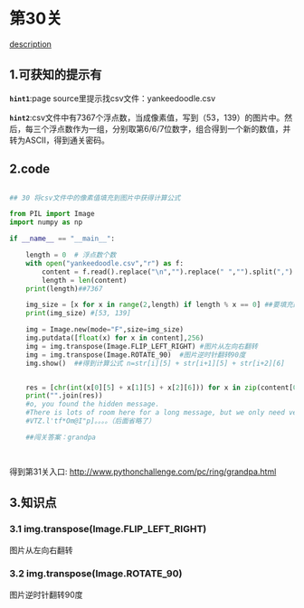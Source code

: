 # 第30关

[description](http://www.pythonchallenge.com/pc/ring/yankeedoodle.html)

## 1.可获知的提示有
**`hint1`**:page source里提示找csv文件：yankeedoodle.csv

**`hint2`**:csv文件中有7367个浮点数，当成像素值，写到（53，139）的图片中。然后，每三个浮点数作为一组，分别取第6/6/7位数字，组合得到一个新的数值，并转为ASCII，得到通关密码。



## 2.code
```python

## 30 将csv文件中的像素值填充到图片中获得计算公式

from PIL import Image
import numpy as np

if __name__ == "__main__":

    length = 0  # 浮点数个数
    with open("yankeedoodle.csv","r") as f:
        content = f.read().replace("\n","").replace(" ","").split(",")
        length = len(content)
    print(length)##7367

    img_size = [x for x in range(2,length) if length % x == 0] ##要填充的图片大小
    print(img_size) #[53, 139]

    img = Image.new(mode="F",size=img_size)
    img.putdata([float(x) for x in content],256)
    img = img.transpose(Image.FLIP_LEFT_RIGHT) #图片从左向右翻转
    img = img.transpose(Image.ROTATE_90)  #图片逆时针翻转90度
    img.show()  ##得到计算公式 n=str[i][5] + str[i+1][5] + str[i+2][6]


    res = [chr(int(x[0][5] + x[1][5] + x[2][6])) for x in zip(content[0::3], content[1::3], content[2::3])]
    print("".join(res))
    #o, you found the hidden message.
    #There is lots of room here for a long message, but we only need very little space to say "look at grandpa", so the rest is just garbage.
    #VTZ.l'tf*Om@I"p]。。。。（后面省略了）

    ##闯关答案：grandpa




```
得到第31关入口: http://www.pythonchallenge.com/pc/ring/grandpa.html
## 3.知识点
### 3.1 img.transpose(Image.FLIP_LEFT_RIGHT) 
  图片从左向右翻转
### 3.2 img.transpose(Image.ROTATE_90)  
  图片逆时针翻转90度






